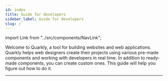 ```yaml
---
id: index
title: Guide for developers
sidebar_label: Guide for developers
slug: /
---
```


import Link from "../src/components/NavLink";

Welcome to Quarkly, a tool for building websites and web applications. Quarkly helps web designers create their projects using various pre-made components and working with developers in real time. In addition to ready-made components, you can create custom ones. This guide will help you figure out how to do it.

<Link
    href="/welcome"
    title="🖐 Welcome to Quarkly"
/>

<Link
    href="/getting-started"
    title="🏃‍♀️ Getting Started"
/>

<Link
    href="/components/overview"
    title="💠 Components"
    links={[
        {
            name: 'Creating',
            href: '/components/creating',
        },
        {
            name: 'Importing',
            href: '/components/importing',
        },
        {
            name: 'Structure',
            href: '/components/structure',
        },
        {
            name: 'Atomize',
            href: '/components/atomize/overview',
        },
        {
            name: 'Project API',
            href: '/components/project-api/overview',
        },
        {
            name: 'Properties',
            href: '/components/properties/overview',
        },
        {
            name: 'Overrides',
            href: '/components/overrides/overview',
        },
    ]}
/>

<Link
    href="/tutorials/overview"
    title="🎓 Tutorials"
    links={[
        {
            name: 'Create a Counter',
            href: '/tutorials/create-a-counter',
        },
        {
            name: 'Create component (from NPM)',
            href: '/tutorials/create-component-from-npm',
        },
        {
            name: 'Create Card component',
            href: '/tutorials/create-card-component',
        },
        {
            name: 'Make a Staff Files (with Airtable)',
            href: '/tutorials/make-a-staff-files',
        },
        {
            name: 'Make an Entertaining App',
            href: '/tutorials/create-an-entertaining-app',
        },
    ]}
/>

<Link
    href="/how-to/overview"
    title="📋 How-to's"
    links={[
        {
            name: 'How to Get the Component сontent',
            href: '/how-to/component-content',
        },
        {
            name: 'How to Process Events',
            href: '/how-to/process-events',
        },
        {
            name: 'How to create keyframe animations',
            href: '/how-to/keyframe-animation',
        },
    ]}
/>

<Link
    href="/faq/overview"
    title="❓ FAQ's"
    links={[
        {
            name: 'General',
            href: '/faq/general',
        },
        {
            name: 'Styling',
            href: '/faq/atomize',
        },
        {
            name: 'Overrides',
            href: '/faq/overrides',
        },
        {
            name: 'Properties',
            href: '/faq/properties',
        },
    ]}
/>

<Link
    href="/resources"
    title="🧩 Resources"
/>

---
